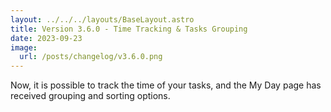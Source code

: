 ```yaml
---
layout: ../../../layouts/BaseLayout.astro
title: Version 3.6.0 - Time Tracking & Tasks Grouping
date: 2023-09-23
image:
  url: /posts/changelog/v3.6.0.png
---
```

Now, it is possible to track the time of your tasks, and the My Day page has received grouping and sorting options.